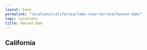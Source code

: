 ```yaml
---
layout: base
permalink: "locations/california/lake-view-terrace/hansen-dam/"
tags: locations
title: Hansen Dam
---
```

## California